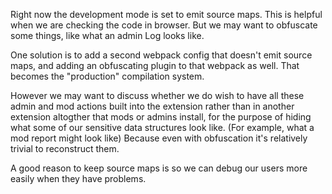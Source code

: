 Right now the development mode is set to emit source maps. This is helpful when we are checking the code in browser. But we may want to obfuscate some things, like what an admin Log looks like.

One solution is to add a second webpack config that doesn't emit source maps, and adding an obfuscating plugin to that webpack as well. That becomes the "production" compilation system. 

However we may want to discuss whether we do wish to have all these admin and mod actions built into the extension rather than in another extension altogther that mods or admins install, for the purpose of hiding what some of our sensitive data structures look like. (For example, what a mod report might look like) Because even with obfuscation it's relatively trivial to reconstruct them. 

A good reason to keep source maps is so we can debug our users more easily when they have problems.
